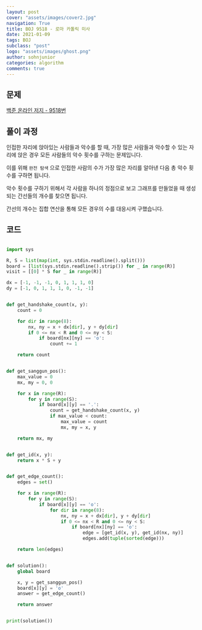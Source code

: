 ```yaml
---
layout: post
cover: "assets/images/cover2.jpg"
navigation: True
title: BOJ 9518 - 로마 카톨릭 미사
date: 2021-01-09
tags: BOJ
subclass: "post"
logo: "assets/images/ghost.png"
author: sohnjunior
categories: algorithm
comments: true
---
```


## 문제

[백준 온라인 저지 - 9518번](https://www.acmicpc.net/problem/9518)

## 풀이 과정

인접한 자리에 앉아있는 사람들과 악수를 할 때, 가장 많은 사람들과 악수할 수 있는 자리에 앉은 경우 모든 사람들의 악수 횟수를 구하는 문제입니다.

이를 위해 `완전 탐색` 으로 인접한 사람의 수가 가장 많은 자리를 알아낸 다음 총 악수 횟수를 구하면 됩니다.

악수 횟수를 구하기 위해서 각 사람을 하나의 정점으로 보고 그래프를 만들었을 때 생성되는 간선들의 개수를 찾으면 됩니다.

간선의 개수는 집합 연산을 통해 모든 경우의 수를 대응시켜 구했습니다.

## 코드

```python

import sys

R, S = list(map(int, sys.stdin.readline().split()))
board = [list(sys.stdin.readline().strip()) for _ in range(R)]
visit = [[0] * S for _ in range(R)]

dx = [-1, -1, -1, 0, 1, 1, 1, 0]
dy = [-1, 0, 1, 1, 1, 0, -1, -1]


def get_handshake_count(x, y):
    count = 0

    for dir in range(8):
        nx, ny = x + dx[dir], y + dy[dir]
        if 0 <= nx < R and 0 <= ny < S:
            if board[nx][ny] == 'o':
                count += 1

    return count


def get_sanggun_pos():
    max_value = 0
    mx, my = 0, 0

    for x in range(R):
        for y in range(S):
            if board[x][y] == '.':
                count = get_handshake_count(x, y)
                if max_value < count:
                    max_value = count
                    mx, my = x, y

    return mx, my


def get_id(x, y):
    return x * S + y


def get_edge_count():
    edges = set()

    for x in range(R):
        for y in range(S):
            if board[x][y] == 'o':
                for dir in range(8):
                    nx, ny = x + dx[dir], y + dy[dir]
                    if 0 <= nx < R and 0 <= ny < S:
                        if board[nx][ny] == 'o':
                            edge = [get_id(x, y), get_id(nx, ny)]
                            edges.add(tuple(sorted(edge)))

    return len(edges)


def solution():
    global board

    x, y = get_sanggun_pos()
    board[x][y] = 'o'
    answer = get_edge_count()

    return answer


print(solution())

```
